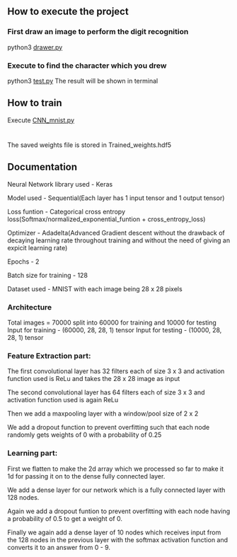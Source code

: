 ## How to execute the project

### First draw an image to perform the digit recognition
python3 [drawer.py](drawer.py)

### Execute to find the character which you drew
python3 [test.py](test.py)
The result will be shown in terminal
## How to train
Execute [CNN_mnist.py](CNN_mnist.py)
#
The saved weights file is stored in Trained_weights.hdf5

## Documentation
Neural Network library used - Keras

Model used - Sequential(Each layer has 1 input tensor and 1 output tensor)

Loss funtion - Categorical cross entropy loss(Softmax/normalized_exponential_funtion + cross_entropy_loss)

Optimizer - Adadelta(Advanced Gradient descent without the drawback of decaying learning rate throughout training and without the need of giving an expicit learning rate)

Epochs - 2

Batch size for training - 128

Dataset used - MNIST with each image being 28 x 28 pixels

### Architecture

Total images = 70000 split into 60000 for training and 10000 for testing
Input for training - (60000, 28, 28, 1) tensor
Input for testing - (10000, 28, 28, 1) tensor

### Feature Extraction part:

The first convolutional layer has 32 filters each of size 3 x 3
and activation function used is ReLu and takes the 28 x 28 image as input

The second convolutional layer has 64 filters each of size 3 x 3 and activation function used is again ReLu

Then we add a maxpooling layer with a window/pool size of 2 x 2

We add a dropout function to prevent overfitting such that each node randomly gets weights of 0 with a probability of 0.25
### Learning part:

First we flatten to make the 2d array which we processed so far to make it 1d for passing it on to the dense fully connected layer.

We add a dense layer for our network which is a fully connected layer with 128 nodes.

Again we add a dropout funtion to prevent overfitting with each node having a probability of 0.5 to get a weight of 0.

Finally we again add a dense layer of 10 nodes which receives input from the 128 nodes in the previous layer with the softmax activation function and converts it to an answer from 0 - 9.











